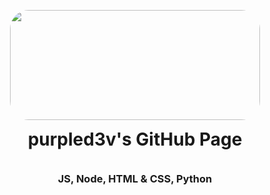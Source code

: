 <p align="center">
<img src="https://c.tenor.com/5BYcjsmnTMoAAAAM/azur-lane-sleeping.gif" style="border-radius: 30px; padding-bottom: 0px" width="400" height="176" >
</p>
<h1 align="center" style="padding-top:0px; margin-top: 0px; ">purpled3v's GitHub Page</h1>

<br>

<h3 align="center" style="padding-top:0px; margin-top: 0px; ">JS, Node, HTML & CSS, Python</h3>
